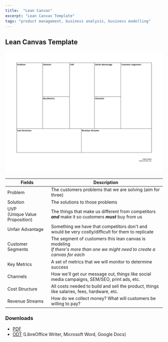 ```yaml
---
title:  "Lean Canvas"
excerpt: "Lean Canvas Template"
tags: "product management, business analysis, business modelling"
---
```


## Lean Canvas Template

![Lean Canvas](/assets/lean-canvas.png) 

| Fields | Description |
|-|-|
| Problem | The customers problems that we are solving (aim for three) |
| Solution | The solutions to those problems |
| UVP <br />(Unique Value Proposition)| The things that make us different from competitors ***and*** make it so customers ***must*** buy from us |
| Unfair Advantage | Something we have that competitors don't and would be very costly/difficult for them to replicate |
| Customer Segments | The segment of customers this lean canvas is modeling<br /> *If there's more than one we might need to create a canvas for each* |
| Key Metrics | A set of metrics that we will monitor to determine success |
| Channels | How we'll get our message out, things like social media campaigns, SEM/SEO, print ads, etc. |
| Cost Structure | All costs needed to build and sell the product, things like salaries, fees, hardware, etc. |
| Revenue Streams | How do we collect money? What will customers be willing to pay? |


### Downloads

- [PDF](../assets/lean-canvas.pdf) 
- [ODT](../assets/lean-canvas.odt) (LibreOffice Writer, Microsoft Word, Google Docs)

